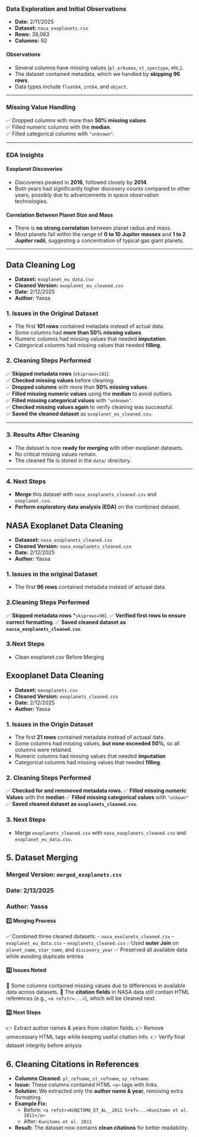 ### **Data Exploration and Initial Observations**
- **Date:** 2/11/2025  
- **Dataset:** `nasa_exoplanets.csv`  
- **Rows:** 38,063  
- **Columns:** 92  

#### **Observations**
- Several columns have missing values (`pl_orbsmax`, `st_spectype`, etc.).
- The dataset contained metadata, which we handled by **skipping 96 rows**.
- Data types include `float64`, `int64`, and `object`.

---

### **Missing Value Handling**
✅ Dropped columns with more than **50% missing values**.  
✅ Filled numeric columns with the **median**.  
✅ Filled categorical columns with `"unknown"`.

---

### **EDA Insights**
#### **Exoplanet Discoveries**
- Discoveries peaked in **2016**, followed closely by **2014**.
- Both years had significantly higher discovery counts compared to other years, possibly due to advancements in space observation technologies.

#### **Correlation Between Planet Size and Mass**
- There is **no strong correlation** between planet radius and mass.
- Most planets fall within the range of **0 to 10 Jupiter masses** and **1 to 2 Jupiter radii**, suggesting a concentration of typical gas giant planets.

---

## **Data Cleaning Log**
- **Dataset:** `exoplanet_eu_data.csv`  
- **Cleaned Version:** `exoplanet_eu_cleaned.csv`  
- **Date:** 2/12/2025  
- **Author:** Yassa  

### **1. Issues in the Original Dataset**
- The first **101 rows** contained metadata instead of actual data.
- Some columns had **more than 50% missing values**.
- Numeric columns had missing values that needed **imputation**.
- Categorical columns had missing values that needed **filling**.

### **2. Cleaning Steps Performed**
✅ **Skipped metadata rows** (`skiprows=101`).  
✅ **Checked missing values** before cleaning.  
✅ **Dropped columns** with more than **50% missing values**.  
✅ **Filled missing numeric values** using the **median** to avoid outliers.  
✅ **Filled missing categorical values** with `"unknown"`.  
✅ **Checked missing values again** to verify cleaning was successful.  
✅ **Saved the cleaned dataset** as `exoplanet_eu_cleaned.csv`.  

---

### **3. Results After Cleaning**
- The dataset is now **ready for merging** with other exoplanet datasets.  
- No critical missing values remain.  
- The cleaned file is stored in the `data/` directory.  

---

### **4. Next Steps**
- **Merge** this dataset with `nasa_exoplanets_cleaned.csv` and `exoplanet.csv`.  
- **Perform exploratory data analysis (EDA)** on the combined dataset.  


## **NASA Exoplanet Data Cleaning**
- **Dataaset:** `nasa_exoplanets_cleaned.csv`
- **Cleaned Version:** `nasa_exoplanets_cleaned.csv`
- **Date:** 2/12/2025
- **Author:** Yassa

### **1. Issues in the original Dataset**
- The first **96 rows** contained metadata instead of actuaal data.


### **2.Cleaning Steps Performed**
✅ **Skipped metadata rows** *`skiprows=96`).
✅ **Verified first rows to ensure correct formatting**.
✅ **Saved cleaned dataset as `nassa_exoplanets_cleaned.csv`**.


### **3.Next Steps**
- Clean exoplanet.csv Before Merging


## **Exooplanet Data Cleaning**
- **Dataset:** `eexoplanets.csv`
- **Cleaned Version:** `exoplanets_cleaned.csv`
- **Date:** 2/12/2025
- **Author:** Yassa


### **1. Issues in the Origin Dataset**
 - The first **21 rows** contained metadata instead of actuaal data.
 - Some columns had missing values, **but none exceeded 50%**, so all columns were retained.
 - Numeric columns had missing values that needed **imputation**
 - Categorical columns had missing values that needed **filling**.


### **2. Cleaning Steps Performed**
✅ **Checked for and remmoved metadata rows**.
✅ **Filled missing numeric Values** with the **median**
✅ **Filled missing categorical values** with `"unkown"`
✅ **Saved cleaned dataset as `exoplanets_cleaned.csv`**.


### **3. Next Steps**
- Merge `exoplanets_cleaned.csv` with `nasa_exoplanets_cleaned.csv` and `exoplanet_eu_data.csv`.

## **5. Dataset Merging**
### **Merged Version:** `merged_exoplanets.csv`
### **Date:** 2/13/2025
### **Author:** Yassa

#### **1️⃣ Merging Process**
✅ Combined three cleaned datasets:
    - `nasa_exolanets_cleaned.csv`
      - `exoplanet_eu_data.csv`
      - `exoplanets_cleaned.csv`
✅Used **outer Join** on `planet_name`, `star_name`, and `discovery_year`
✅ Preserved all available data while avoiding duplicate entries

#### **2️⃣ Issues Noted**
📌 Some columns contained missing values due to differences in available data across datasets.
📌 The **citation fields** in NASA data still contain HTML references (e.g., `<a refstr=...>`), which will be cleaned next.


#### **2️⃣ Next Steps**
👉 Extract author names & years from citation fields.
👉 Remove unnecessary HTML tags while keeping useful citation info.
👉 Verify final dataset integrity before anlysis

## **6. Cleaning Citations in References**
- **Columns Cleaned:** `pl_refname`, `st_refname`, `sy_refname`
- **Issue:** These columns contained HTML `<a>` tags with links.
- **Solution:** We extracted only the **author name & year**, removing extra formatting.
- **Example Fix:**
  - Before: `<a refstr=KUNITOMO_ET_AL__2011 href=...>Kunitomo et al. 2011</a>`
  - After: `Kunitomo et al. 2011`
- **Result:** The dataset now contains **clean citations** for better readability.
